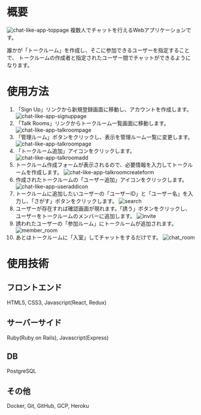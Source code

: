 # 概要
![chat-like-app-toppage](https://user-images.githubusercontent.com/50513757/89727048-4873d180-d9d6-11ea-94af-539b65fd5f3c.png)
複数人でチャットを行えるWebアプリケーションです。

誰かが「トークルーム」を作成し、そこに参加できるユーザーを指定することで、
トークルームの作成者と指定されたユーザー間でチャットができるようになります。

# 使用方法
1. 「Sign Up」リンクから新規登録画面に移動し、アカウントを作成します。
![chat-like-app-signuppage](https://user-images.githubusercontent.com/50513757/89727116-d8b21680-d9d6-11ea-988d-7b44941fe97d.png)
1. 「Talk Rooms」リンクからトークルーム一覧画面に移動します。
![chat-like-app-talkroompage](https://user-images.githubusercontent.com/50513757/89730234-e2954300-d9f1-11ea-9a55-bf2ced474b43.png)
1. 「管理ルーム」ボタンをクリックし、表示を管理ルーム一覧に変更します。
![chat-like-app-talkroompage](https://user-images.githubusercontent.com/50513757/89730234-e2954300-d9f1-11ea-9a55-bf2ced474b43.png)
1. 「トークルーム追加」アイコンをクリックします。
![chat-like-app-talkroomadd](https://user-images.githubusercontent.com/50513757/89730262-21c39400-d9f2-11ea-8d65-56aa7d211381.png)
1. トークルーム作成フォームが表示されるので、必要情報を入力してトークルームを作成します。
![chat-like-app-talkroomcreateform](https://user-images.githubusercontent.com/50513757/89730344-9f879f80-d9f2-11ea-8438-ecbb814854d9.png)
1. 作成されたトークルームの「ユーザー追加」アイコンをクリックします。
![chat-like-app-useraddicon](https://user-images.githubusercontent.com/50513757/89730493-df9b5200-d9f3-11ea-87ee-c9277e521f32.png)
1. トークルームに追加したいユーザーの「ユーザーID」と「ユーザー名」を入力し、「さがす」ボタンをクリックします。
![search](https://user-images.githubusercontent.com/50513757/89731633-5ee15380-d9fd-11ea-94d0-255b4652f11f.png)
1. ユーザーが存在すれば確認画面が現れます。「誘う」ボタンをクリックし、ユーザーをトークルームのメンバーに追加します。
![invite](https://user-images.githubusercontent.com/50513757/89731629-5c7ef980-d9fd-11ea-83d7-f879aad862c9.png)
1. 誘われたユーザーの「参加ルーム」にトークルームが追加されます。
![member_room](https://user-images.githubusercontent.com/50513757/89732387-728fb880-da03-11ea-8c88-d61af2d39aec.png)
1. あとはトークルームに「入室」してチャットをするだけです。
![chat_room](https://user-images.githubusercontent.com/50513757/89732382-6ad01400-da03-11ea-9002-78fc9bf38fe9.png)

# 使用技術
## フロントエンド
HTML5, CSS3, Javascript(React, Redux)
## サーバーサイド
Ruby(Ruby on Rails), Javascript(Express)
## DB
PostgreSQL
## その他
Docker, Git, GitHub, GCP, Heroku
